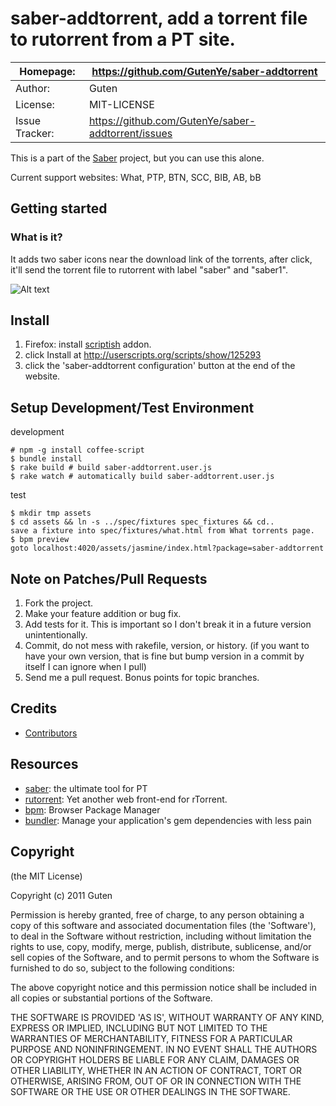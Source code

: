 saber-addtorrent, add a torrent file to rutorrent from a PT site.
================================================================

| Homepage:      |  https://github.com/GutenYe/saber-addtorrent       |
|----------------|----------------------------------------------------|
| Author:	       | Guten                                              |
| License:       | MIT-LICENSE                                        |
| Issue Tracker: | https://github.com/GutenYe/saber-addtorrent/issues |

This is a part of the [Saber](https://github.com/GutenYe/saber) project, but you can use this alone.

Current support websites: What, PTP, BTN, SCC, BIB, AB, bB

Getting started
---------------

### What is it?

It adds two saber icons near the download link of the torrents, after click, it'll send the torrent file to rutorrent with label "saber" and "saber1".

![Alt text](https://raw.github.com/GutenYe/saber-addtorrent/master/snapshot.jpg "snapshot")

Install
-------

1. Firefox: install [scriptish](https://addons.mozilla.org/en-US/firefox/addon/scriptish) addon. 
2. click Install at http://userscripts.org/scripts/show/125293
3. click the 'saber-addtorrent configuration' button at the end of the website.

Setup Development/Test Environment 
--------------------------

development

	# npm -g install coffee-script
	$ bundle install
	$ rake build # build saber-addtorrent.user.js
	$ rake watch # automatically build saber-addtorrent.user.js

test

	$ mkdir tmp assets
	$ cd assets && ln -s ../spec/fixtures spec_fixtures && cd..
	save a fixture into spec/fixtures/what.html from What torrents page.
	$ bpm preview
	goto localhost:4020/assets/jasmine/index.html?package=saber-addtorrent
	
Note on Patches/Pull Requests
-----------------------------

1. Fork the project.
2. Make your feature addition or bug fix.
3. Add tests for it. This is important so I don't break it in a future version unintentionally.
4. Commit, do not mess with rakefile, version, or history. (if you want to have your own version, that is fine but bump version in a commit by itself I can ignore when I pull)
5. Send me a pull request. Bonus points for topic branches.

Credits
-------

* [Contributors](https://github.com/GutenYe/saber-addtorrent/contributors)

Resources
---------

* [saber](https://github.com/GutenYe/saber): the ultimate tool for PT
* [rutorrent](http://code.google.com/p/rutorrent): Yet another web front-end for rTorrent.
* [bpm](https://github.com/bpm/bpm): Browser Package Manager 
* [bundler](https://github.com/carlhuda/bundler): Manage your application's gem dependencies with less pain 

Copyright
---------

(the MIT License)

Copyright (c) 2011 Guten

Permission is hereby granted, free of charge, to any person obtaining a copy of this software and associated documentation files (the 'Software'), to deal in the Software without restriction, including without limitation the rights to use, copy, modify, merge, publish, distribute, sublicense, and/or sell copies of the Software, and to permit persons to whom the Software is furnished to do so, subject to the following conditions:

The above copyright notice and this permission notice shall be included in all copies or substantial portions of the Software.

THE SOFTWARE IS PROVIDED 'AS IS', WITHOUT WARRANTY OF ANY KIND, EXPRESS OR IMPLIED, INCLUDING BUT NOT LIMITED TO THE WARRANTIES OF MERCHANTABILITY, FITNESS FOR A PARTICULAR PURPOSE AND NONINFRINGEMENT.  IN NO EVENT SHALL THE AUTHORS OR COPYRIGHT HOLDERS BE LIABLE FOR ANY CLAIM, DAMAGES OR OTHER LIABILITY, WHETHER IN AN ACTION OF CONTRACT, TORT OR OTHERWISE, ARISING FROM, OUT OF OR IN CONNECTION WITH THE SOFTWARE OR THE USE OR OTHER DEALINGS IN THE SOFTWARE.
